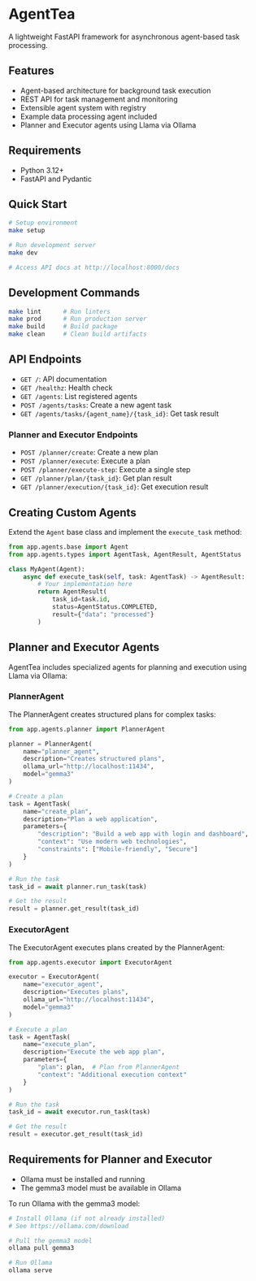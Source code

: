 # AgentTea

A lightweight FastAPI framework for asynchronous agent-based task processing.

## Features

- Agent-based architecture for background task execution
- REST API for task management and monitoring
- Extensible agent system with registry
- Example data processing agent included
- Planner and Executor agents using Llama via Ollama

## Requirements

- Python 3.12+
- FastAPI and Pydantic

## Quick Start

```bash
# Setup environment
make setup

# Run development server
make dev

# Access API docs at http://localhost:8000/docs
```

## Development Commands

```bash
make lint      # Run linters
make prod      # Run production server
make build     # Build package
make clean     # Clean build artifacts
```

## API Endpoints

- `GET /`: API documentation
- `GET /healthz`: Health check
- `GET /agents`: List registered agents
- `POST /agents/tasks`: Create a new agent task
- `GET /agents/tasks/{agent_name}/{task_id}`: Get task result

### Planner and Executor Endpoints

- `POST /planner/create`: Create a new plan
- `POST /planner/execute`: Execute a plan
- `POST /planner/execute-step`: Execute a single step
- `GET /planner/plan/{task_id}`: Get plan result
- `GET /planner/execution/{task_id}`: Get execution result

## Creating Custom Agents

Extend the `Agent` base class and implement the `execute_task` method:

```python
from app.agents.base import Agent
from app.agents.types import AgentTask, AgentResult, AgentStatus

class MyAgent(Agent):
    async def execute_task(self, task: AgentTask) -> AgentResult:
        # Your implementation here
        return AgentResult(
            task_id=task.id,
            status=AgentStatus.COMPLETED,
            result={"data": "processed"}
        )
```

## Planner and Executor Agents

AgentTea includes specialized agents for planning and execution using Llama via Ollama:

### PlannerAgent

The PlannerAgent creates structured plans for complex tasks:

```python
from app.agents.planner import PlannerAgent

planner = PlannerAgent(
    name="planner_agent",
    description="Creates structured plans",
    ollama_url="http://localhost:11434",
    model="gemma3"
)

# Create a plan
task = AgentTask(
    name="create_plan",
    description="Plan a web application",
    parameters={
        "description": "Build a web app with login and dashboard",
        "context": "Use modern web technologies",
        "constraints": ["Mobile-friendly", "Secure"]
    }
)

# Run the task
task_id = await planner.run_task(task)

# Get the result
result = planner.get_result(task_id)
```

### ExecutorAgent

The ExecutorAgent executes plans created by the PlannerAgent:

```python
from app.agents.executor import ExecutorAgent

executor = ExecutorAgent(
    name="executor_agent",
    description="Executes plans",
    ollama_url="http://localhost:11434",
    model="gemma3"
)

# Execute a plan
task = AgentTask(
    name="execute_plan",
    description="Execute the web app plan",
    parameters={
        "plan": plan,  # Plan from PlannerAgent
        "context": "Additional execution context"
    }
)

# Run the task
task_id = await executor.run_task(task)

# Get the result
result = executor.get_result(task_id)
```

## Requirements for Planner and Executor

- Ollama must be installed and running
- The gemma3 model must be available in Ollama

To run Ollama with the gemma3 model:

```bash
# Install Ollama (if not already installed)
# See https://ollama.com/download

# Pull the gemma3 model
ollama pull gemma3

# Run Ollama
ollama serve
```
